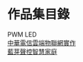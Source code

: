 
# 作品集目錄  
PWM LED  
[中華電信雲端物聯網實作](https://github.com/YooYooo/yoooooo.github.io/blob/main/%E9%9B%B2%E7%AB%AF%E7%89%A9%E8%81%AF%E7%B6%B2%E5%AF%A6%E4%BD%9C.md)    
[藍芽聲控智慧家庭](https://github.com/YooYooo/yoooooo.github.io/blob/main/%E8%81%B2%E6%8E%A7%E9%A2%A8%E6%89%87.md)   
